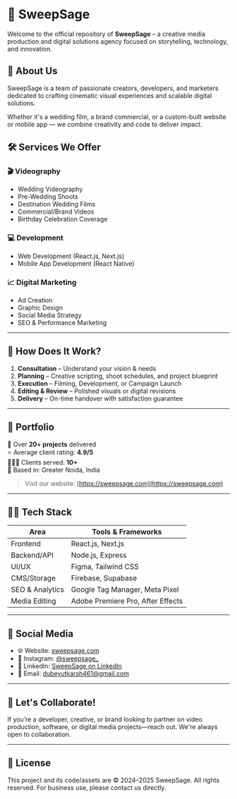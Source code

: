 # 🎥 SweepSage

Welcome to the official repository of **SweepSage** – a creative media production and digital solutions agency focused on storytelling, technology, and innovation.

## 🌟 About Us

SweepSage is a team of passionate creators, developers, and marketers dedicated to crafting cinematic visual experiences and scalable digital solutions.

Whether it's a wedding film, a brand commercial, or a custom-built website or mobile app — we combine creativity and code to deliver impact.

## 🛠️ Services We Offer

### 🎬 Videography
- Wedding Videography
- Pre-Wedding Shoots
- Destination Wedding Films
- Commercial/Brand Videos
- Birthday Celebration Coverage

### 💻 Development
- Web Development (React.js, Next.js)
- Mobile App Development (React Native)

### 📈 Digital Marketing
- Ad Creation
- Graphic Design
- Social Media Strategy
- SEO & Performance Marketing

---

## 🚀 How Does It Work?

1. **Consultation** – Understand your vision & needs
2. **Planning** – Creative scripting, shoot schedules, and project blueprint
3. **Execution** – Filming, Development, or Campaign Launch
4. **Editing & Review** – Polished visuals or digital revisions
5. **Delivery** – On-time handover with satisfaction guarantee

---

## 💼 Portfolio

🎥 Over **20+ projects** delivered  
⭐ Average client rating: **4.9/5**  
🧑‍🤝‍🧑 Clients served: **10+**  
📍 Based in: Greater Noida, India

> Visit our website: [https://sweepsage.com](https://sweepsage.com)

---

## 🧑‍💻 Tech Stack

| Area              | Tools & Frameworks                    |
|-------------------|----------------------------------------|
| Frontend          | React.js, Next.js                     |
| Backend/API       | Node.js, Express                      |
| UI/UX             | Figma, Tailwind CSS                   |
| CMS/Storage       | Firebase, Supabase                    |
| SEO & Analytics   | Google Tag Manager, Meta Pixel        |
| Media Editing     | Adobe Premiere Pro, After Effects     |

---

## 📸 Social Media

- 🌐 Website: [sweepsage.com](https://sweepsage.com)
- 📸 Instagram: [@sweepsage_](https://instagram.com/sweepsage_)
- 💼 LinkedIn: [SweepSage on LinkedIn](https://www.linkedin.com/company/sweepsage)
- 📧 Email: dubeyutkarsh461@gmail.com

---

## 🤝 Let's Collaborate!

If you’re a developer, creative, or brand looking to partner on video production, software, or digital media projects—reach out. We're always open to collaboration.

---

## 📄 License

This project and its code/assets are © 2024–2025 SweepSage. All rights reserved. For business use, please contact us directly.


